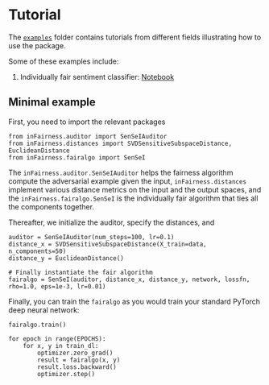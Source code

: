 # Tutorial


The [`examples`](https://github.com/IBM/inFairness/tree/main/examples/) folder contains tutorials from different fields illustrating how to use the package.

Some of these examples include:
1. Individually fair sentiment classifier: [Notebook](https://github.com/IBM/inFairness/tree/main/examples/sentiment-analysis/sentiment_analysis_demo_api.ipynb)

## Minimal example

First, you need to import the relevant packages

```
from inFairness.auditor import SenSeIAuditor
from inFairness.distances import SVDSensitiveSubspaceDistance, EuclideanDistance
from inFairness.fairalgo import SenSeI
```

The `inFairness.auditor.SenSeIAuditor` helps the fairness algorithm compute the adversarial example given the input, `inFairness.distances` implement various distance metrics on the input and the output spaces, and the `inFairness.fairalgo.SenSeI` is the individually fair algorithm that ties all the components together.

Thereafter, we initialize the auditor, specify the distances, and 


```
auditor = SenSeIAuditor(num_steps=100, lr=0.1)
distance_x = SVDSensitiveSubspaceDistance(X_train=data, n_components=50)
distance_y = EuclideanDistance()

# Finally instantiate the fair algorithm
fairalgo = SenSeI(auditor, distance_x, distance_y, network, lossfn, rho=1.0, eps=1e-3, lr=0.01)
```

Finally, you can train the `fairalgo` as you would train your standard PyTorch deep neural network:

```
fairalgo.train()

for epoch in range(EPOCHS):
    for x, y in train_dl:
        optimizer.zero_grad()
        result = fairalgo(x, y)
        result.loss.backward()
        optimizer.step()
```
